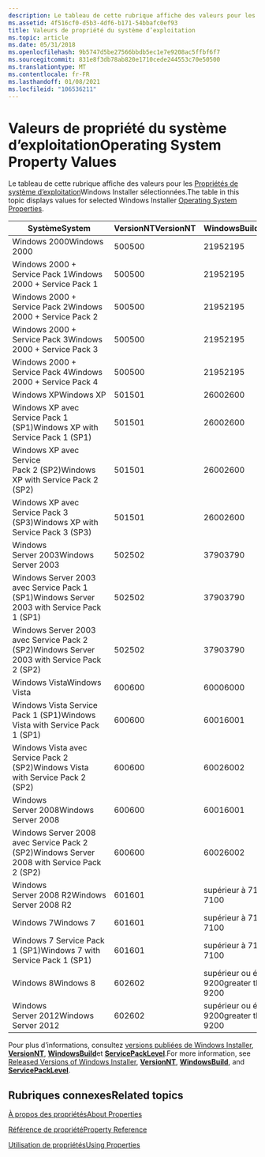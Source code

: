 ```yaml
---
description: Le tableau de cette rubrique affiche des valeurs pour les propriétés de système d’exploitation Windows Installer sélectionnées.
ms.assetid: 4f516cf0-d5b3-4df6-b171-54bbafc0ef93
title: Valeurs de propriété du système d’exploitation
ms.topic: article
ms.date: 05/31/2018
ms.openlocfilehash: 9b5747d5be27566bbdb5ec1e7e9208ac5ffbf6f7
ms.sourcegitcommit: 831e8f3db78ab820e1710cede244553c70e50500
ms.translationtype: MT
ms.contentlocale: fr-FR
ms.lasthandoff: 01/08/2021
ms.locfileid: "106536211"
---
```

# <a name="operating-system-property-values"></a><span data-ttu-id="87550-103">Valeurs de propriété du système d’exploitation</span><span class="sxs-lookup"><span data-stu-id="87550-103">Operating System Property Values</span></span>

<span data-ttu-id="87550-104">Le tableau de cette rubrique affiche des valeurs pour les [Propriétés de système d’exploitation](property-reference.md)Windows Installer sélectionnées.</span><span class="sxs-lookup"><span data-stu-id="87550-104">The table in this topic displays values for selected Windows Installer [Operating System Properties](property-reference.md).</span></span>



| <span data-ttu-id="87550-105">Système</span><span class="sxs-lookup"><span data-stu-id="87550-105">System</span></span>                                        | <span data-ttu-id="87550-106">VersionNT</span><span class="sxs-lookup"><span data-stu-id="87550-106">VersionNT</span></span> | <span data-ttu-id="87550-107">WindowsBuild</span><span class="sxs-lookup"><span data-stu-id="87550-107">WindowsBuild</span></span>                  | <span data-ttu-id="87550-108">ServicePackLevel</span><span class="sxs-lookup"><span data-stu-id="87550-108">ServicePackLevel</span></span> |
|-----------------------------------------------|-----------|-------------------------------|------------------|
| <span data-ttu-id="87550-109">Windows 2000</span><span class="sxs-lookup"><span data-stu-id="87550-109">Windows 2000</span></span>                                  | <span data-ttu-id="87550-110">500</span><span class="sxs-lookup"><span data-stu-id="87550-110">500</span></span>       | <span data-ttu-id="87550-111">2195</span><span class="sxs-lookup"><span data-stu-id="87550-111">2195</span></span>                          | <span data-ttu-id="87550-112">Non applicable</span><span class="sxs-lookup"><span data-stu-id="87550-112">Not applicable</span></span>   |
| <span data-ttu-id="87550-113">Windows 2000 + Service Pack 1</span><span class="sxs-lookup"><span data-stu-id="87550-113">Windows 2000 + Service Pack 1</span></span>                 | <span data-ttu-id="87550-114">500</span><span class="sxs-lookup"><span data-stu-id="87550-114">500</span></span>       | <span data-ttu-id="87550-115">2195</span><span class="sxs-lookup"><span data-stu-id="87550-115">2195</span></span>                          | <span data-ttu-id="87550-116">1</span><span class="sxs-lookup"><span data-stu-id="87550-116">1</span></span>                |
| <span data-ttu-id="87550-117">Windows 2000 + Service Pack 2</span><span class="sxs-lookup"><span data-stu-id="87550-117">Windows 2000 + Service Pack 2</span></span>                 | <span data-ttu-id="87550-118">500</span><span class="sxs-lookup"><span data-stu-id="87550-118">500</span></span>       | <span data-ttu-id="87550-119">2195</span><span class="sxs-lookup"><span data-stu-id="87550-119">2195</span></span>                          | <span data-ttu-id="87550-120">2</span><span class="sxs-lookup"><span data-stu-id="87550-120">2</span></span>                |
| <span data-ttu-id="87550-121">Windows 2000 + Service Pack 3</span><span class="sxs-lookup"><span data-stu-id="87550-121">Windows 2000 + Service Pack 3</span></span>                 | <span data-ttu-id="87550-122">500</span><span class="sxs-lookup"><span data-stu-id="87550-122">500</span></span>       | <span data-ttu-id="87550-123">2195</span><span class="sxs-lookup"><span data-stu-id="87550-123">2195</span></span>                          | <span data-ttu-id="87550-124">3</span><span class="sxs-lookup"><span data-stu-id="87550-124">3</span></span>                |
| <span data-ttu-id="87550-125">Windows 2000 + Service Pack 4</span><span class="sxs-lookup"><span data-stu-id="87550-125">Windows 2000 + Service Pack 4</span></span>                 | <span data-ttu-id="87550-126">500</span><span class="sxs-lookup"><span data-stu-id="87550-126">500</span></span>       | <span data-ttu-id="87550-127">2195</span><span class="sxs-lookup"><span data-stu-id="87550-127">2195</span></span>                          | <span data-ttu-id="87550-128">4</span><span class="sxs-lookup"><span data-stu-id="87550-128">4</span></span>                |
| <span data-ttu-id="87550-129">Windows XP</span><span class="sxs-lookup"><span data-stu-id="87550-129">Windows XP</span></span>                                    | <span data-ttu-id="87550-130">501</span><span class="sxs-lookup"><span data-stu-id="87550-130">501</span></span>       | <span data-ttu-id="87550-131">2600</span><span class="sxs-lookup"><span data-stu-id="87550-131">2600</span></span>                          | <span data-ttu-id="87550-132">Non applicable</span><span class="sxs-lookup"><span data-stu-id="87550-132">Not applicable</span></span>   |
| <span data-ttu-id="87550-133">Windows XP avec Service Pack 1 (SP1)</span><span class="sxs-lookup"><span data-stu-id="87550-133">Windows XP with Service Pack 1 (SP1)</span></span>          | <span data-ttu-id="87550-134">501</span><span class="sxs-lookup"><span data-stu-id="87550-134">501</span></span>       | <span data-ttu-id="87550-135">2600</span><span class="sxs-lookup"><span data-stu-id="87550-135">2600</span></span>                          | <span data-ttu-id="87550-136">1</span><span class="sxs-lookup"><span data-stu-id="87550-136">1</span></span>                |
| <span data-ttu-id="87550-137">Windows XP avec Service Pack 2 (SP2)</span><span class="sxs-lookup"><span data-stu-id="87550-137">Windows XP with Service Pack 2 (SP2)</span></span>          | <span data-ttu-id="87550-138">501</span><span class="sxs-lookup"><span data-stu-id="87550-138">501</span></span>       | <span data-ttu-id="87550-139">2600</span><span class="sxs-lookup"><span data-stu-id="87550-139">2600</span></span>                          | <span data-ttu-id="87550-140">2</span><span class="sxs-lookup"><span data-stu-id="87550-140">2</span></span>                |
| <span data-ttu-id="87550-141">Windows XP avec Service Pack 3 (SP3)</span><span class="sxs-lookup"><span data-stu-id="87550-141">Windows XP with Service Pack 3 (SP3)</span></span>          | <span data-ttu-id="87550-142">501</span><span class="sxs-lookup"><span data-stu-id="87550-142">501</span></span>       | <span data-ttu-id="87550-143">2600</span><span class="sxs-lookup"><span data-stu-id="87550-143">2600</span></span>                          | <span data-ttu-id="87550-144">3</span><span class="sxs-lookup"><span data-stu-id="87550-144">3</span></span>                |
| <span data-ttu-id="87550-145">Windows Server 2003</span><span class="sxs-lookup"><span data-stu-id="87550-145">Windows Server 2003</span></span>                           | <span data-ttu-id="87550-146">502</span><span class="sxs-lookup"><span data-stu-id="87550-146">502</span></span>       | <span data-ttu-id="87550-147">3790</span><span class="sxs-lookup"><span data-stu-id="87550-147">3790</span></span>                          | <span data-ttu-id="87550-148">Non applicable</span><span class="sxs-lookup"><span data-stu-id="87550-148">Not applicable</span></span>   |
| <span data-ttu-id="87550-149">Windows Server 2003 avec Service Pack 1 (SP1)</span><span class="sxs-lookup"><span data-stu-id="87550-149">Windows Server 2003 with Service Pack 1 (SP1)</span></span> | <span data-ttu-id="87550-150">502</span><span class="sxs-lookup"><span data-stu-id="87550-150">502</span></span>       | <span data-ttu-id="87550-151">3790</span><span class="sxs-lookup"><span data-stu-id="87550-151">3790</span></span>                          | <span data-ttu-id="87550-152">1</span><span class="sxs-lookup"><span data-stu-id="87550-152">1</span></span>                |
| <span data-ttu-id="87550-153">Windows Server 2003 avec Service Pack 2 (SP2)</span><span class="sxs-lookup"><span data-stu-id="87550-153">Windows Server 2003 with Service Pack 2 (SP2)</span></span> | <span data-ttu-id="87550-154">502</span><span class="sxs-lookup"><span data-stu-id="87550-154">502</span></span>       | <span data-ttu-id="87550-155">3790</span><span class="sxs-lookup"><span data-stu-id="87550-155">3790</span></span>                          | <span data-ttu-id="87550-156">2</span><span class="sxs-lookup"><span data-stu-id="87550-156">2</span></span>                |
| <span data-ttu-id="87550-157">Windows Vista</span><span class="sxs-lookup"><span data-stu-id="87550-157">Windows Vista</span></span>                                 | <span data-ttu-id="87550-158">600</span><span class="sxs-lookup"><span data-stu-id="87550-158">600</span></span>       | <span data-ttu-id="87550-159">6000</span><span class="sxs-lookup"><span data-stu-id="87550-159">6000</span></span>                          | <span data-ttu-id="87550-160">Non applicable</span><span class="sxs-lookup"><span data-stu-id="87550-160">Not applicable</span></span>   |
| <span data-ttu-id="87550-161">Windows Vista Service Pack 1 (SP1)</span><span class="sxs-lookup"><span data-stu-id="87550-161">Windows Vista with Service Pack 1 (SP1)</span></span>       | <span data-ttu-id="87550-162">600</span><span class="sxs-lookup"><span data-stu-id="87550-162">600</span></span>       | <span data-ttu-id="87550-163">6001</span><span class="sxs-lookup"><span data-stu-id="87550-163">6001</span></span>                          | <span data-ttu-id="87550-164">1</span><span class="sxs-lookup"><span data-stu-id="87550-164">1</span></span>                |
| <span data-ttu-id="87550-165">Windows Vista avec Service Pack 2 (SP2)</span><span class="sxs-lookup"><span data-stu-id="87550-165">Windows Vista with Service Pack 2 (SP2)</span></span>       | <span data-ttu-id="87550-166">600</span><span class="sxs-lookup"><span data-stu-id="87550-166">600</span></span>       | <span data-ttu-id="87550-167">6002</span><span class="sxs-lookup"><span data-stu-id="87550-167">6002</span></span>                          | <span data-ttu-id="87550-168">2</span><span class="sxs-lookup"><span data-stu-id="87550-168">2</span></span>                |
| <span data-ttu-id="87550-169">Windows Server 2008</span><span class="sxs-lookup"><span data-stu-id="87550-169">Windows Server 2008</span></span>                           | <span data-ttu-id="87550-170">600</span><span class="sxs-lookup"><span data-stu-id="87550-170">600</span></span>       | <span data-ttu-id="87550-171">6001</span><span class="sxs-lookup"><span data-stu-id="87550-171">6001</span></span>                          | <span data-ttu-id="87550-172">Non applicable</span><span class="sxs-lookup"><span data-stu-id="87550-172">Not applicable</span></span>   |
| <span data-ttu-id="87550-173">Windows Server 2008 avec Service Pack 2 (SP2)</span><span class="sxs-lookup"><span data-stu-id="87550-173">Windows Server 2008 with Service Pack 2 (SP2)</span></span> | <span data-ttu-id="87550-174">600</span><span class="sxs-lookup"><span data-stu-id="87550-174">600</span></span>       | <span data-ttu-id="87550-175">6002</span><span class="sxs-lookup"><span data-stu-id="87550-175">6002</span></span>                          | <span data-ttu-id="87550-176">2</span><span class="sxs-lookup"><span data-stu-id="87550-176">2</span></span>                |
| <span data-ttu-id="87550-177">Windows Server 2008 R2</span><span class="sxs-lookup"><span data-stu-id="87550-177">Windows Server 2008 R2</span></span>                        | <span data-ttu-id="87550-178">601</span><span class="sxs-lookup"><span data-stu-id="87550-178">601</span></span>       | <span data-ttu-id="87550-179">supérieur à 7100</span><span class="sxs-lookup"><span data-stu-id="87550-179">greater than 7100</span></span>             | <span data-ttu-id="87550-180">Non applicable</span><span class="sxs-lookup"><span data-stu-id="87550-180">Not applicable</span></span>   |
| <span data-ttu-id="87550-181">Windows 7</span><span class="sxs-lookup"><span data-stu-id="87550-181">Windows 7</span></span>                                     | <span data-ttu-id="87550-182">601</span><span class="sxs-lookup"><span data-stu-id="87550-182">601</span></span>       | <span data-ttu-id="87550-183">supérieur à 7100</span><span class="sxs-lookup"><span data-stu-id="87550-183">greater than 7100</span></span>             | <span data-ttu-id="87550-184">Non applicable</span><span class="sxs-lookup"><span data-stu-id="87550-184">Not applicable</span></span>   |
| <span data-ttu-id="87550-185">Windows 7 Service Pack 1 (SP1)</span><span class="sxs-lookup"><span data-stu-id="87550-185">Windows 7 with Service Pack 1 (SP1)</span></span>           | <span data-ttu-id="87550-186">601</span><span class="sxs-lookup"><span data-stu-id="87550-186">601</span></span>       | <span data-ttu-id="87550-187">supérieur à 7100</span><span class="sxs-lookup"><span data-stu-id="87550-187">greater than 7100</span></span>             | <span data-ttu-id="87550-188">1</span><span class="sxs-lookup"><span data-stu-id="87550-188">1</span></span>                |
| <span data-ttu-id="87550-189">Windows 8</span><span class="sxs-lookup"><span data-stu-id="87550-189">Windows 8</span></span>                                     | <span data-ttu-id="87550-190">602</span><span class="sxs-lookup"><span data-stu-id="87550-190">602</span></span>       | <span data-ttu-id="87550-191">supérieur ou égal à 9200</span><span class="sxs-lookup"><span data-stu-id="87550-191">greater than or equal to 9200</span></span> | <span data-ttu-id="87550-192">Non applicable</span><span class="sxs-lookup"><span data-stu-id="87550-192">Not applicable</span></span>   |
| <span data-ttu-id="87550-193">Windows Server 2012</span><span class="sxs-lookup"><span data-stu-id="87550-193">Windows Server 2012</span></span>                           | <span data-ttu-id="87550-194">602</span><span class="sxs-lookup"><span data-stu-id="87550-194">602</span></span>       | <span data-ttu-id="87550-195">supérieur ou égal à 9200</span><span class="sxs-lookup"><span data-stu-id="87550-195">greater than or equal to 9200</span></span> | <span data-ttu-id="87550-196">Non applicable</span><span class="sxs-lookup"><span data-stu-id="87550-196">Not applicable</span></span>   |



 

<span data-ttu-id="87550-197">Pour plus d’informations, consultez [versions publiées de Windows Installer](released-versions-of-windows-installer.md), [**VersionNT**](versionnt.md), [**WindowsBuild**](windowsbuild.md)et [**ServicePackLevel**](servicepacklevel.md).</span><span class="sxs-lookup"><span data-stu-id="87550-197">For more information, see [Released Versions of Windows Installer](released-versions-of-windows-installer.md), [**VersionNT**](versionnt.md), [**WindowsBuild**](windowsbuild.md), and [**ServicePackLevel**](servicepacklevel.md).</span></span>

## <a name="related-topics"></a><span data-ttu-id="87550-198">Rubriques connexes</span><span class="sxs-lookup"><span data-stu-id="87550-198">Related topics</span></span>

<dl> <dt>

[<span data-ttu-id="87550-199">À propos des propriétés</span><span class="sxs-lookup"><span data-stu-id="87550-199">About Properties</span></span>](about-properties.md)
</dt> <dt>

[<span data-ttu-id="87550-200">Référence de propriété</span><span class="sxs-lookup"><span data-stu-id="87550-200">Property Reference</span></span>](property-reference.md)
</dt> <dt>

[<span data-ttu-id="87550-201">Utilisation de propriétés</span><span class="sxs-lookup"><span data-stu-id="87550-201">Using Properties</span></span>](using-properties.md)
</dt> </dl>

 

 




